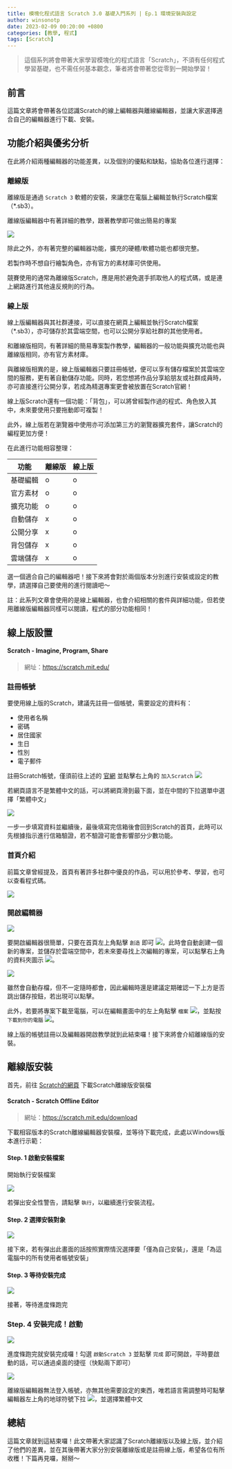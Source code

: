 ```yaml
---
title: 模塊化程式語言 Scratch 3.0 基礎入門系列 | Ep.1 環境安裝與設定
author: winsonotp
date: 2023-02-09 00:20:00 +0800
categories: [教學, 程式]
tags: [Scratch]
---
```


> 這個系列將會帶著大家學習模塊化的程式語言「Scratch」，不須有任何程式學習基礎，也不需任何基本觀念，筆者將會帶著您從零到一開始學習！

## 前言
這篇文章將會帶著各位認識Scratch的線上編輯器與離線編輯器，並讓大家選擇適合自己的編輯器進行下載、安裝。

## 功能介紹與優劣分析
在此將介紹兩種編輯器的功能差異，以及個別的優點和缺點，協助各位進行選擇：

### 離線版
離線版是通過 `Scratch 3` 軟體的安裝，來讓您在電腦上編輯並執行Scratch檔案（\*.sb3）。

離線版編輯器中有著詳細的教學，跟著教學即可做出簡易的專案

![](https://i.imgur.com/qZsunY8.png)

除此之外，亦有著完整的編輯器功能，擴充的硬體/軟體功能也都很完整。

若製作時不想自行繪製角色，亦有官方的素材庫可供使用。

競賽使用的通常為離線版Scratch，應是用於避免選手抓取他人的程式碼，或是連上網路進行其他違反規則的行為。

### 線上版
線上版編輯器與其社群連接，可以直接在網頁上編輯並執行Scratch檔案（\*.sb3），亦可儲存於其雲端空間，也可以公開分享給社群的其他使用者。

和離線版相同，有著詳細的簡易專案製作教學，編輯器的一般功能與擴充功能也與離線版相同，亦有官方素材庫。

與離線版相異的是，線上版編輯器只要註冊帳號，便可以享有儲存檔案於其雲端空間的服務，更有著自動儲存功能。同時，若您想將作品分享給朋友或社群成員時，亦可直接進行公開分享，若成為精選專案更會被放置在Scratch官網！

線上版Scratch還有一個功能：「背包」，可以將曾經製作過的程式、角色放入其中，未來要使用只要拖動即可複製！

此外，線上版若在瀏覽器中使用亦可添加第三方的瀏覽器擴充套件，讓Scratch的編程更加方便！

在此進行功能相容整理：

| 功能     | 離線版 | 線上版 |
| -------- | ------ | ------ |
| 基礎編輯 | o      | o      |
| 官方素材 | o      | o      |
| 擴充功能 | o      | o      |
| 自動儲存 | x      | o      |
| 公開分享 | x      | o      |
| 背包儲存 | x      | o      |
| 雲端儲存 | x      | o      |

選一個適合自己的編輯器吧！接下來將會對於兩個版本分別進行安裝或設定的教學，請選擇自己要使用的進行閱讀吧～

註：此系列文章會使用的是線上編輯器，也會介紹相關的套件與詳細功能，但若使用離線版編輯器同樣可以閱讀，程式的部分功能相同！

## 線上版設置
#### Scratch - Imagine, Program, Share
> 網址：https://scratch.mit.edu/

### 註冊帳號
要使用線上版的Scratch，建議先註冊一個帳號，需要設定的資料有：
* 使用者名稱
* 密碼
* 居住國家
* 生日
* 性別
* 電子郵件

註冊Scratch帳號，僅須前往上述的 [官網](https://scratch.mit.edu/) 並點擊右上角的 `加入Scratch` ![](https://i.imgur.com/18QoD0u.png)

若網頁語言不是繁體中文的話，可以將網頁滑到最下面，並在中間的下拉選單中選擇「繁體中文」

![](https://i.imgur.com/ixn7sEy.png)

一步一步填寫資料並繼續後，最後填寫完信箱後會回到Scratch的首頁，此時可以先根據指示進行信箱驗證，若不驗證可能會影響部分少數功能。

### 首頁介紹
前篇文章曾經提及，首頁有著許多社群中優良的作品，可以用於參考、學習，也可以查看程式碼。

![](https://i.imgur.com/UyXFGJE.png)

### 開啟編輯器

![](https://i.imgur.com/QlwiHQT.png)

要開啟編輯器很簡單，只要在首頁左上角點擊  `創造` 即可 ![](https://i.imgur.com/kcFto8C.png)，此時會自動創建一個新的專案，並儲存於雲端空間中，若未來要尋找上次編輯的專案，可以點擊右上角的資料夾圖示 ![](https://i.imgur.com/XINXWwH.png)。

![](https://i.imgur.com/IZbu3at.png)

雖然會自動存檔，但不一定隨時都會，因此編輯時還是建議定期確認一下上方是否跳出儲存按鈕，若出現可以點擊。

此外，若要將專案下載至電腦，可以在編輯畫面中的左上角點擊 `檔案` ![](https://i.imgur.com/RovoTXA.png)，並點按 `下載到你的電腦` ![](https://i.imgur.com/L9qwfcV.png)。

線上版的帳號註冊以及編輯器開啟教學就到此結束囉！接下來將會介紹離線版的安裝。

## 離線版安裝
首先，前往 [Scratch的網頁](https://scratch.mit.edu/download) 下載Scratch離線版安裝檔

#### Scratch - Scratch Offline Editor
> 網址：https://scratch.mit.edu/download

下載相容版本的Scratch離線編輯器安裝檔，並等待下載完成，此處以Windows版本進行示範：

#### Step. 1 啟動安裝檔案
開始執行安裝檔案

![](https://i.imgur.com/UlBcyt6.png)

若彈出安全性警告，請點擊 `執行`，以繼續進行安裝流程。
#### Step. 2 選擇安裝對象
![](https://i.imgur.com/6eqCTSY.png)

接下來，若有彈出此畫面的話按照實際情況選擇要「僅為自己安裝」，還是「為這電腦中的所有使用者帳號安裝」
#### Step. 3 等待安裝完成
![](https://i.imgur.com/hzGG9AD.png)

接著，等待進度條跑完
### Step. 4 安裝完成！啟動
![](https://i.imgur.com/Dgvul9e.png)

進度條跑完就安裝完成囉！勾選 `啟動Scratch 3` 並點擊 `完成` 即可開啟，平時要啟動的話，可以通過桌面的捷徑（快點兩下即可）

![](https://i.imgur.com/1VBZGxD.png)

離線版編輯器無法登入帳號，亦無其他需要設定的東西，唯若語言需調整時可點擊編輯器左上角的地球符號下拉 ![](https://i.imgur.com/m2Cd8mD.png)，並選擇繁體中文

## 總結
這篇文章就到這結束囉！此文帶著大家認識了Scratch離線版以及線上版，並介紹了他們的差異，並在其後帶著大家分別安裝離線版或是註冊線上版，希望各位有所收穫！下篇再見囉，掰掰～